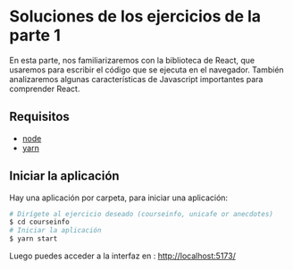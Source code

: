 # Soluciones de los ejercicios de la parte 1

En esta parte, nos familiarizaremos con la biblioteca de React, que usaremos para escribir el código que se ejecuta en el navegador. También analizaremos algunas características de Javascript importantes para comprender React.

## Requisitos
* [node](https://nodejs.org/en/download/)
* [yarn](https://classic.yarnpkg.com/en/docs/install/#debian-stable)


## Iniciar la aplicación

Hay una aplicación por carpeta, para iniciar una aplicación:

```bash
# Dirígete al ejercicio deseado (courseinfo, unicafe or anecdotes)
$ cd courseinfo
# Iniciar la aplicación
$ yarn start
```


Luego puedes acceder a la interfaz en : [http://localhost:5173/](http://localhost:5173/)